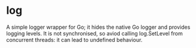# log
A simple logger wrapper for Go; it hides the native Go logger
and provides logging levels. It is not synchronised, so aviod calling
log.SetLevel from concurrent threads: it can lead to undefined behaviour.
